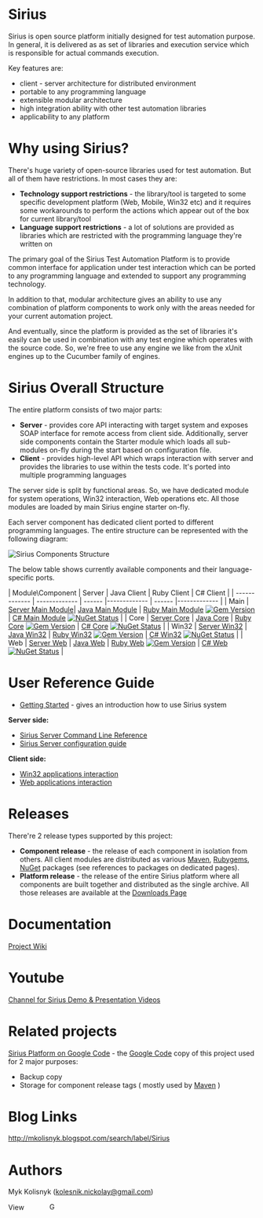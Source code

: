 Sirius
======
Sirius is open source platform initially designed for test automation purpose. In general, it is delivered as as set of libraries and execution service which is responsible for actual commands execution. 

Key features are:
* client - server architecture for distributed environment
* portable to any programming language
* extensible modular architecture
* high integration ability with other test automation libraries
* applicability to any platform

Why using Sirius?
======

There's huge variety of open-source libraries used for test automation. But all of them have restrictions. In most cases they are:
* **Technology support restrictions** - the library/tool is targeted to some specific development platform (Web, Mobile, Win32 etc) and it requires some workarounds to perform the actions which appear out of the box for current library/tool
* **Language support restrictions** - a lot of solutions are provided as libraries which are restricted with the programming language they're written on

The primary goal of the Sirius Test Automation Platform is to provide common interface for application under test interaction which can be ported to any programming language and extended to support any programming technology.

In addition to that, modular architecture gives an ability to use any combination of platform components to work only with the areas needed for your current automation project.

And eventually, since the platform is provided as the set of libraries it's easily can be used in combination with any test engine which operates with the source code. So, we're free to use any engine we like from the xUnit engines up to the Cucumber family of engines.

Sirius Overall Structure
======

The entire platform consists of two major parts:
* **Server** - provides core API interacting with target system and exposes SOAP interface for remote access from client side. Additionally, server side components contain the Starter module which loads all sub-modules on-fly during the start based on configuration file.
* **Client** - provides high-level API which wraps interaction with server and provides the libraries to use within the tests code. It's ported into multiple programming languages

The server side is split by functional areas. So, we have dedicated module for system operations, Win32 interaction, Web operations etc. All those modules are loaded by main Sirius engine starter on-fly.

Each server component has dedicated client ported to different programming languages. The entire structure can be represented with the following diagram:

![Sirius Components Structure](http://4.bp.blogspot.com/-eKROx1osfy8/UMzIlY2glgI/AAAAAAAAAO0/0BHcbczWEro/s1600/ComponentDiagram.png)

The below table shows currently available components and their language-specific ports.

| Module\Component | Server | Java Client | Ruby Client | C\# Client |
| ------------- | ------------- | ------ |------------- | ------ |------------- |
| Main | [Server Main Module](https://github.com/mkolisnyk/Sirius/tree/master/Server)| [Java Main Module](https://github.com/mkolisnyk/Sirius/tree/master/SiriusJavaClient#sirius-java-client-overview) | [Ruby Main Module](https://github.com/mkolisnyk/Sirius/tree/master/sirius-ruby-client#sirius-ruby-client-overview) [![Gem Version](https://badge.fury.io/rb/sirius-client.png)](http://badge.fury.io/rb/sirius-client) | [C\# Main Module](https://github.com/mkolisnyk/Sirius/tree/master/SiriusCSharp.Client/SiriusClient) [![NuGet Status](http://nugetstatus.com/Sirius.CSharp.Client.png)](http://nugetstatus.com/packages/Sirius.CSharp.Client) |
| Core | [Server Core](https://github.com/mkolisnyk/Sirius/tree/master/Sirius-Server-Core#sirius-server-core-overview) | [Java Core](https://github.com/mkolisnyk/Sirius/tree/master/SiriusJavaClient-Core) | [Ruby Core](https://github.com/mkolisnyk/Sirius/tree/master/sirius-ruby-client-core) [![Gem Version](https://badge.fury.io/rb/sirius-client.png)](http://badge.fury.io/rb/sirius-client-core) | [C\# Core](https://github.com/mkolisnyk/Sirius/tree/master/SiriusCSharp.Client/Sirius.Client.Core) [![NuGet Status](http://nugetstatus.com/Sirius.CSharp.Client.Core.png)](http://nugetstatus.com/packages/Sirius.CSharp.Client.Core) |
| Win32 | [Server Win32](https://github.com/mkolisnyk/Sirius/tree/master/Sirius-Server-Win32) | [Java Win32](https://github.com/mkolisnyk/Sirius/tree/master/SiriusJavaClient-Win32) | [Ruby Win32](https://github.com/mkolisnyk/Sirius/tree/master/sirius-ruby-client-win32) [![Gem Version](https://badge.fury.io/rb/sirius-client.png)](http://badge.fury.io/rb/sirius-client-win32) | [C\# Win32](https://github.com/mkolisnyk/Sirius/tree/master/SiriusCSharp.Client/Sirius.CSharp.Client.Win32) [![NuGet Status](http://nugetstatus.com/Sirius.CSharp.Client.Win32.png)](http://nugetstatus.com/packages/Sirius.CSharp.Client.Win32) |
| Web | [Server Web](https://github.com/mkolisnyk/Sirius/tree/master/Sirius-Server-Web) | [Java Web](https://github.com/mkolisnyk/Sirius/tree/master/SiriusJavaClient-Web) | [Ruby Web](https://github.com/mkolisnyk/Sirius/tree/master/sirius-ruby-client-web) [![Gem Version](https://badge.fury.io/rb/sirius-client.png)](http://badge.fury.io/rb/sirius-client-web) | [C\# Web](https://github.com/mkolisnyk/Sirius/tree/master/SiriusCSharp.Client/Sirius.CSharp.Client.Web) [![NuGet Status](http://nugetstatus.com/Sirius.CSharp.Client.Web.png)](http://nugetstatus.com/packages/Sirius.CSharp.Client.Web) |

User Reference Guide
======

* [Getting Started](https://github.com/mkolisnyk/Sirius/wiki/Getting-Started) - gives an introduction how to use Sirius system

**Server side:**
* [Sirius Server Command Line Reference](https://github.com/mkolisnyk/Sirius/wiki/Sirius-Server-Command-Line-Reference)
* [Sirius Server configuration guide](https://github.com/mkolisnyk/Sirius/wiki/Server:-configuration-guide)

**Client side:**
* [Win32 applications interaction](https://github.com/mkolisnyk/Sirius/wiki/Win32-Client:-Win32-interaction)
* [Web applications interaction](https://github.com/mkolisnyk/Sirius/wiki/Web-Client:-Web-Interaction)

Releases
======
There're 2 release types supported by this project:
* **Component release** - the release of each component in isolation from others. All client modules are distributed as various [Maven](http://maven.apache.org), [Rubygems](http://rubygems.org), [NuGet](http://nuget.org) packages (see references to packages on dedicated pages).
* **Platform release** - the release of the entire Sirius platform where all components are built together and distributed as the single archive. All those releases are available at the [Downloads Page](http://code.google.com/p/sirius-platform/downloads/list)

Documentation
======
[Project Wiki](https://github.com/mkolisnyk/Sirius/wiki)

Youtube
======
[Channel for Sirius Demo & Presentation Videos](http://www.youtube.com/playlist?list=PLKpEiwuelX0YCeXyyCt1_SlT7-COQ288-)

Related projects
======
[Sirius Platform on Google Code](http://code.google.com/p/sirius-platform/) - the [Google Code](http://code.google.com/) copy of this project used for 2 major purposes:
* Backup copy
* Storage for component release tags ( mostly used by [Maven](http://maven.org/) )

Blog Links
======
http://mkolisnyk.blogspot.com/search/label/Sirius

Authors
======
Myk Kolisnyk (kolesnik.nickolay@gmail.com) 

<a href="http://ua.linkedin.com/pub/mykola-kolisnyk/14/533/903"><img src="http://www.linkedin.com/img/webpromo/btn_profile_bluetxt_80x15.png" width="80" height="15" border="0" alt="View Mykola Kolisnyk's profile on LinkedIn"></a>
<a href="http://plus.google.com/108480514086204589709?prsrc=3" rel="publisher" style="text-decoration:none;">
<img src="http://ssl.gstatic.com/images/icons/gplus-16.png" alt="Google+" style="border:0;width:16px;height:16px;"/></a>
